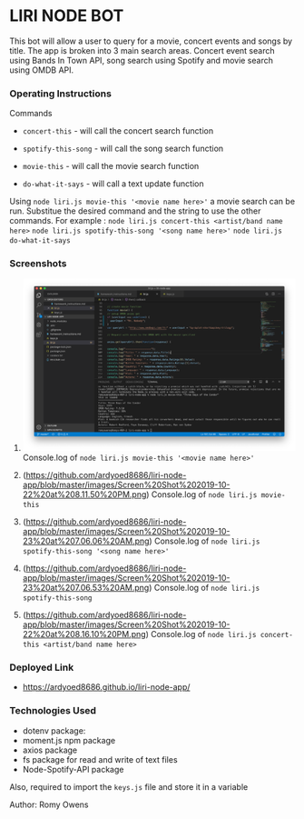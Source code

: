 # LIRI NODE BOT

This bot will allow a user to query for a movie, concert events and songs by title. 
The app is broken into 3 main search areas. Concert event search using Bands In Town API, song search using Spotify and movie search using OMDB API.

### Operating Instructions
Commands
   * `concert-this` - will call the concert search function

   * `spotify-this-song` - will call the song search function

   * `movie-this` - will call the movie search function

   * `do-what-it-says` - will call a text update function

   Using `node liri.js movie-this '<movie name here>'` a movie search can be run. Substitue the desired command and the string to use the other commands. For example : 
   `node liri.js concert-this <artist/band name here>`
   `node liri.js spotify-this-song '<song name here>'`
   `node liri.js do-what-it-says`

   ### Screenshots

1. ![liri movie-this](https://github.com/ardyoed8686/liri-node-app/blob/master/images/Screen%20Shot%202019-10-22%20at%208.11.13%20PM.png)
   Console.log of `node liri.js movie-this '<movie name here>'`

2. (https://github.com/ardyoed8686/liri-node-app/blob/master/images/Screen%20Shot%202019-10-22%20at%208.11.50%20PM.png)
   Console.log of `node liri.js movie-this`

3. (https://github.com/ardyoed8686/liri-node-app/blob/master/images/Screen%20Shot%202019-10-23%20at%207.06.06%20AM.png)
   Console.log of `node liri.js spotify-this-song '<song name here>'`

4. (https://github.com/ardyoed8686/liri-node-app/blob/master/images/Screen%20Shot%202019-10-23%20at%207.06.53%20AM.png)
   Console.log of `node liri.js spotify-this-song`

5. (https://github.com/ardyoed8686/liri-node-app/blob/master/images/Screen%20Shot%202019-10-22%20at%208.16.10%20PM.png)
   Console.log of `node liri.js concert-this <artist/band name here>`


### Deployed Link
 - https://ardyoed8686.github.io/liri-node-app/


### Technologies Used
*  dotenv package:
*  moment.js npm package
*  axios package
*  fs package for read and write of text files
*  Node-Spotify-API package

Also, required to import the `keys.js` file and store it in a variable

Author: Romy Owens
   